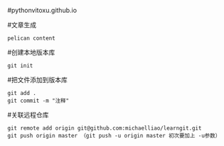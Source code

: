 #pythonvitoxu.github.io

#文章生成
```
pelican content
```

#创建本地版本库
```
git init
```

#把文件添加到版本库
```
git add .
git commit -m "注释"
```

#关联远程仓库
```
git remote add origin git@github.com:michaelliao/learngit.git
git push origin master （git push -u origin master 初次要加上 -u参数）
```
